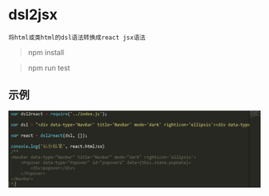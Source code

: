 # dsl2jsx
`将html或类html的dsl语法转换成react jsx语法`

> npm install

> npm run test

## 示例

![avatar](https://github.com/ai4code/dsl2jsx/blob/master/image/image.jpg)
